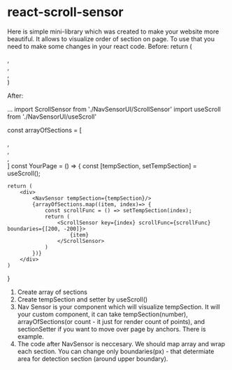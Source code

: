 # react-scroll-sensor
Here is simple mini-library which was created to make your website more beautiful. It allows to visualize order of section on page.
To use that you need to make some changes in your react code.
Before:
return (
<div>
  <section className="section_1"></section>,
  <section className="section_2"></section>,
  <section className="section_3"></section>,
  <section className="section_4"></section>
</div>
)

After:

...
import ScrollSensor from './NavSensorUI/ScrollSensor'
import useScroll from './NavSensorUI/useScroll'

const arrayOfSections = [
    <section className="section_1"></section>,
    <section className="section_2"></section>,
    <section className="section_3"></section>,
    <section className="section_4"></section>
]
const YourPage = () => {
    const [tempSection, setTempSection] = useScroll();
    
    return (
        <div>
            <NavSensor tempSection={tempSection}/>
            {arrayOfSections.map((item, index)=> {
                const scrollFunc = () => setTempSection(index);
                return (
                    <ScrollSensor key={index} scrollFunc={scrollFunc} boundaries={[200, -200]}>
                        {item}
                    </ScrollSensor>
                )
            })}
        </div>
    )
}

1. Create array of sections
2. Create tempSection and setter by useScroll()
3. Nav Sensor is your component which will visualize tempSection. It will your custom component, it can take tempSection(number), arrayOfSections(or count - 
it just for render count of points), and sectionSetter if you want to move over page by anchors. There is example.
4. The code after NavSensor is neccesary. We should map array and wrap each section. You can change only boundaries(px) - that determiate area for detection section (around
 upper boundary).

